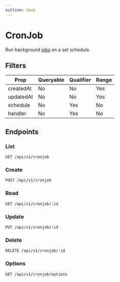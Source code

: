 ```yaml
---
outline: deep
---
```

# CronJob
Run background [jobs](../subsystems/jobs) on a set schedule.

## Filters

| Prop      | Queryable | Qualifier | Range |
| ---       | ---       | ---       | ---   |
| createdAt | No        | No        | Yes   |
| updatedAt | No        | No        | Yes   |
| schedule      | No       | Yes        | No    |
| handler      | No       | Yes        | No    |

## Endpoints

### List

```
GET /api/v1/cronjob
```

### Create
```
POST /api/v1/cronjob
```

### Read
```
GET /api/v1/cronjob/:id
```

### Update
```
PUT /api/v1/cronjob/:id
```

### Delete
```
DELETE /api/v1/cronjob/:id
```

### Options
```
GET /api/v1/cronjob/options
```